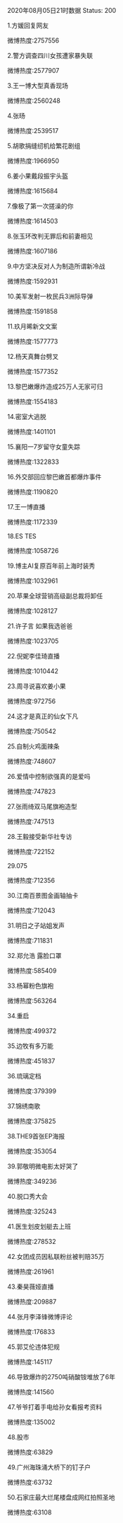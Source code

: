 2020年08月05日21时数据
Status: 200

1.方媛回复网友

微博热度:2757556

2.警方调查四川女孩遭家暴失联

微博热度:2577907

3.王一博大型真香现场

微博热度:2560248

4.张旸

微博热度:2539517

5.胡歌捐缝纫机给繁花剧组

微博热度:1966950

6.姜小果戴段振宇头盔

微博热度:1615684

7.像极了第一次搓澡的你

微博热度:1614503

8.张玉环改判无罪后和前妻相见

微博热度:1607186

9.中方坚决反对人为制造所谓新冷战

微博热度:1592931

10.美军发射一枚民兵3洲际导弹

微博热度:1591858

11.玖月晞新文文案

微博热度:1577773

12.杨天真舞台劈叉

微博热度:1577352

13.黎巴嫩爆炸造成25万人无家可归

微博热度:1554183

14.密室大逃脱

微博热度:1401101

15.襄阳一7岁留守女童失踪

微博热度:1322833

16.外交部回应黎巴嫩首都爆炸事件

微博热度:1190820

17.王一博直播

微博热度:1172339

18.ES TES

微博热度:1058726

19.博主AI复原百年前上海时装秀

微博热度:1032961

20.苹果全球营销高级副总裁将卸任

微博热度:1028127

21.许子言 如果我选爸爸

微博热度:1023705

22.倪妮李佳琦直播

微博热度:1010442

23.周寻说喜欢姜小果

微博热度:972756

24.这才是真正的仙女下凡

微博热度:750542

25.自制火鸡面辣条

微博热度:748607

26.爱情中控制欲强真的是爱吗

微博热度:747823

27.张雨绮双马尾旗袍造型

微博热度:747513

28.王毅接受新华社专访

微博热度:722152

29.075

微博热度:712356

30.江南百景图金画轴抽卡

微博热度:712043

31.明日之子站姐发声

微博热度:711831

32.郑允浩 露脸口罩

微博热度:585409

33.杨幂粉色旗袍

微博热度:563264

34.重启

微博热度:499372

35.边牧有多万能

微博热度:451837

36.琉璃定档

微博热度:379399

37.锦绣南歌

微博热度:375825

38.THE9首张EP海报

微博热度:353054

39.郭敬明微电影太好哭了

微博热度:349236

40.脱口秀大会

微博热度:325243

41.医生划皮划艇去上班

微博热度:278532

42.女团成员因私联粉丝被判赔35万

微博热度:261961

43.秦昊薇娅直播

微博热度:209887

44.张月李泽锋微博评论

微博热度:176833

45.郭艾伦违体犯规

微博热度:145117

46.导致爆炸的2750吨硝酸铵堆放了6年

微博热度:141560

47.爷爷打着手电给孙女看报考资料

微博热度:135002

48.股市

微博热度:63829

49.广州海珠涌大桥下的钉子户

微博热度:63732

50.石家庄最大烂尾楼盘成网红拍照圣地

微博热度:63108

